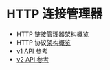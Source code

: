 # HTTP 连接管理器

- HTTP 链接管理器[架构概览](../../intro/arch_overview/http_connection_management.md#arch-overview-http-conn-man)
- HTTP 协议[架构概览](../../intro/arch_overview/http_connection_management.md#arch-overview-http-protocols)
- [v1 API 参考](https://www.envoyproxy.io/docs/envoy/latest/api-v1/network_filters/http_conn_man#config-network-filters-http-conn-man-v1)
- [v2 API 参考](https://www.envoyproxy.io/docs/envoy/latest/api-v2/config/filter/network/http_connection_manager/v2/http_connection_manager.proto#envoy-api-msg-config-filter-network-http-connection-manager-v2-httpconnectionmanager)
